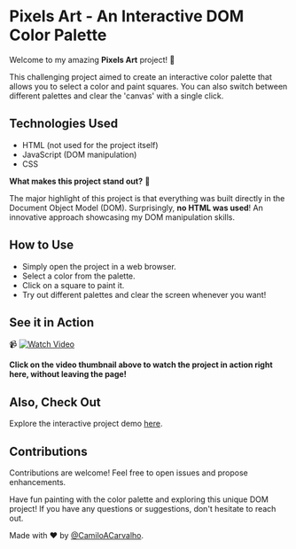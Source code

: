 # Pixels Art - An Interactive DOM Color Palette

Welcome to my amazing **Pixels Art** project! 🌈

This challenging project aimed to create an interactive color palette that allows you to select a color and paint squares. You can also switch between different palettes and clear the 'canvas' with a single click.

## Technologies Used

- HTML (not used for the project itself)
- JavaScript (DOM manipulation)
- CSS

**What makes this project stand out?** 🚀

The major highlight of this project is that everything was built directly in the Document Object Model (DOM). Surprisingly, **no HTML was used**! An innovative approach showcasing my DOM manipulation skills.

## How to Use

- Simply open the project in a web browser.
- Select a color from the palette.
- Click on a square to paint it.
- Try out different palettes and clear the screen whenever you want!

## See it in Action

📹 [![Watch Video](URL_TO_VIDEO_THUMBNAIL)]([URL_TO_VIDEO](https://youtu.be/TBjn19KV4Z0))

**Click on the video thumbnail above to watch the project in action right here, without leaving the page!**

## Also, Check Out

Explore the interactive project demo [here](URL_TO_PROJECT_DEMO).

## Contributions

Contributions are welcome! Feel free to open issues and propose enhancements.

Have fun painting with the color palette and exploring this unique DOM project! If you have any questions or suggestions, don't hesitate to reach out.

Made with ❤️ by [@CamiloACarvalho]([URL_TO_YOUR_GITHUB](https://github.com/CamiloACarvalho)https://github.com/CamiloACarvalho).
